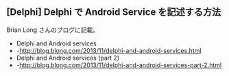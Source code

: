 ## [Delphi] Delphi で Android Service を記述する方法

Brian Long さんのブログに記載。
* Delphi and Android services
* -http://blog.blong.com/2013/11/delphi-and-android-services.html
* Delphi and Android services (part 2)
* -http://blog.blong.com/2013/11/delphi-and-android-services-part-2.html


